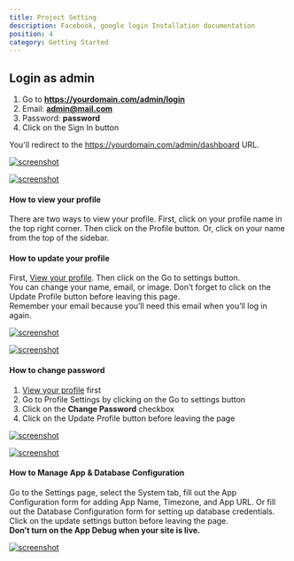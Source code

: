 ```yaml
---
title: Project Setting
description: Facebook, google login Installation documentation
position: 4
category: Getting Started
---
```


## Login as admin

1.  Go to **https://yourdomain.com/admin/login**
2.  Email: **admin@mail.com**
3.  Password: **password**
4.  Click on the Sign In button

You'll redirect to the https://yourdomain.com/admin/dashboard URL.

[![screenshot](/docs/clicon/screenshots/admin-login.png)](/docs/clicon/screenshots/admin-login.png)[](/docs/clicon/screenshots/admin-login.png)

[![screenshot](/docs/clicon/screenshots/dashboard.png)](/docs/clicon/screenshots/dashboard.png)[](/docs/clicon/screenshots/dashboard.png)

#### How to view your profile

There are two ways to view your profile. First, click on your profile name in the top right corner. Then click on the Profile button. Or, click on your name from the top of the sidebar.

#### How to update your profile

First, [View your profile](#view-profile). Then click on the Go to settings button.  
You can change your name, email, or image. Don’t forget to click on the Update Profile button before leaving this page.  
Remember your email because you’ll need this email when you’ll log in again.

[![screenshot](/docs/clicon/screenshots/update-profile1.png)](/docs/clicon/screenshots/update-profile1.png)[](/docs/clicon/screenshots/update-profile1.png)

[![screenshot](/docs/clicon/screenshots/update-profile2.png)](/docs/clicon/screenshots/update-profile2.png)[](/docs/clicon/screenshots/update-profile2.png)

#### How to change password

1.  [View your profile](#view-profile) first
2.  Go to Profile Settings by clicking on the Go to settings button
3.  Click on the **Change Password** checkbox
4.  Click on the Update Profile button before leaving the page

[![screenshot](/docs/clicon/screenshots/update-profile1.png)](/docs/clicon/screenshots/update-profile1.png)[](/docs/clicon/screenshots/update-profile1.png)

[![screenshot](/docs/clicon/screenshots/change-password.png)](/docs/clicon/screenshots/change-password.png)[](/docs/clicon/screenshots/change-password.png)

#### How to Manage App & Database Configuration

Go to the Settings page, select the System tab, fill out the App Configuration form for adding App Name, Timezone, and App URL. Or fill out the Database Configuration form for setting up database credentials. Click on the update settings button before leaving the page.  
**Don’t turn on the App Debug when your site is live.**

[![screenshot](/docs/clicon/screenshots/app-database-config.png)](/docs/clicon/screenshots/app-database-config.png)[](/docs/clicon/screenshots/app-database-config.png)
